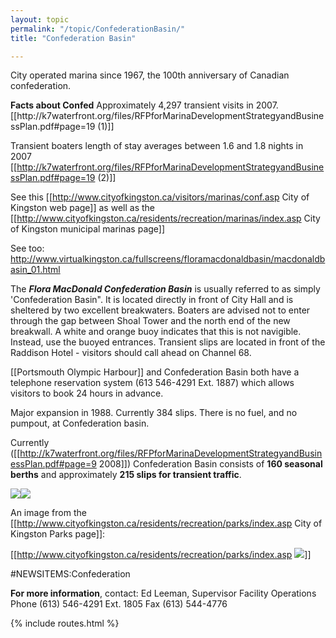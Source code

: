 ```yaml
---
layout: topic
permalink: "/topic/ConfederationBasin/"
title: "Confederation Basin"

---
```


City operated marina since 1967, the 100th anniversary of Canadian confederation.
<div class="sidebar">
<strong>Facts about Confed</strong>
Approximately 4,297 transient visits in 2007. [[http://k7waterfront.org/files/RFPforMarinaDevelopmentStrategyandBusinessPlan.pdf#page=19 (1)]]

Transient boaters length of stay averages between 1.6 and 1.8 nights in 2007 [[http://k7waterfront.org/files/RFPforMarinaDevelopmentStrategyandBusinessPlan.pdf#page=19 (2)]]</div>
See this [[http://www.cityofkingston.ca/visitors/marinas/conf.asp City of Kingston web page]] as well as the [[http://www.cityofkingston.ca/residents/recreation/marinas/index.asp City of Kingston municipal marinas page]]

See too: http://www.virtualkingston.ca/fullscreens/floramacdonaldbasin/macdonaldbasin_01.html

The <b><i>Flora MacDonald Confederation Basin</b></i> is usually referred to as simply 'Confederation Basin". It is located directly in front of City Hall and is sheltered by two excellent breakwaters. Boaters are advised not to enter through the gap between Shoal Tower and the north end of the new breakwall. A white and orange buoy indicates that this is not navigible. Instead, use the buoyed entrances. Transient slips are located in front of the Raddison Hotel - visitors should call ahead on Channel 68.

[[Portsmouth Olympic Harbour]] and Confederation Basin both have a telephone reservation system (613 546-4291 Ext. 1887) which allows visitors to book 24 hours in advance.

Major expansion in 1988.  Currently 384 slips.   There is no fuel, and no pumpout, at Confederation basin.

  Currently ([[http://k7waterfront.org/files/RFPforMarinaDevelopmentStrategyandBusinessPlan.pdf#page=9 2008]]) Confederation Basin consists of <strong>160 seasonal berths</strong> and approximately <strong>215 slips for transient traffic</strong>.

<img class="chartsegment" src="images\Chart-Confed.jpg"><img class="chartsegment" src="images\Chart-HistConfed.jpg">

An image from the [[http://www.cityofkingston.ca/residents/recreation/parks/index.asp City of Kingston Parks page]]:

[[http://www.cityofkingston.ca/residents/recreation/parks/index.asp <img src="http://www.cityofkingston.ca/img/maps/parks/confed_basin.gif">]]

#NEWSITEMS:Confederation


<b>For more information</b>, contact:
Ed Leeman,
Supervisor Facility Operations
Phone (613) 546-4291 Ext. 1805
Fax (613) 544-4776

{% include routes.html %}
